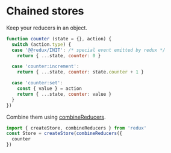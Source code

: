 # Chained stores

Keep your reducers in an object.

```js
function counter (state = {}, action) {
  switch (action.type) {
  case '@@redux/INIT': /* special event emitted by redux */
    return { ...state, counter: 0 }

  case 'counter:increment':
    return { ...state, counter: state.counter + 1 }

  case 'counter:set':
    const { value } = action
    return { ...state, counter: value }
  }
})
```

Combine them using [combineReducers](http://rackt.github.io/redux/docs/api/combineReducers.html).

```js
import { createStore, combineReducers } from 'redux'
const Store = createStore(combineReducers({
  counter
})
```
